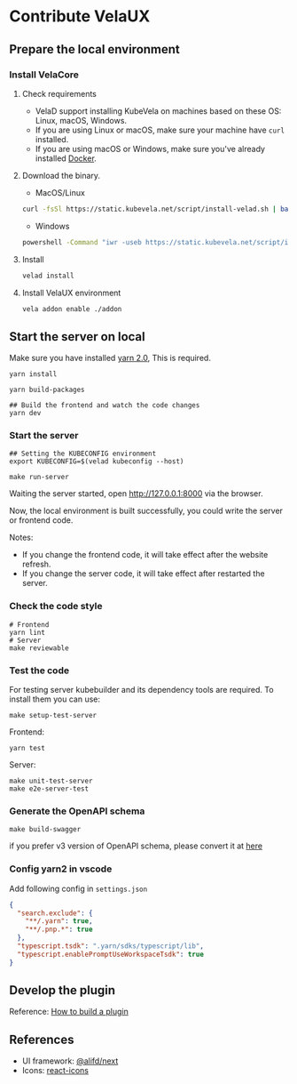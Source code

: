 # Contribute VelaUX

## Prepare the local environment

### Install VelaCore

1. Check requirements

    * VelaD support installing KubeVela on machines based on these OS: Linux, macOS, Windows.
    * If you are using Linux or macOS, make sure your machine have `curl` installed.
    * If you are using macOS or Windows, make sure you've already installed [Docker](https://www.docker.com/products/docker-desktop).

2. Download the binary.

    * MacOS/Linux

    ```bash
    curl -fsSl https://static.kubevela.net/script/install-velad.sh | bash
    ```

    * Windows

    ```bash
    powershell -Command "iwr -useb https://static.kubevela.net/script/install-velad.ps1 | iex"
    ```

3. Install

    ```bash
    velad install
    ```

4. Install VelaUX environment

    ```bash
    vela addon enable ./addon
    ```

## Start the server on local

Make sure you have installed [yarn 2.0](https://yarnpkg.com/getting-started/install), This is required.

```shell
yarn install

yarn build-packages

## Build the frontend and watch the code changes
yarn dev
```

### Start the server

```shell
## Setting the KUBECONFIG environment
export KUBECONFIG=$(velad kubeconfig --host)

make run-server
```

Waiting the server started, open http://127.0.0.1:8000 via the browser.

Now, the local environment is built successfully, you could write the server or frontend code.

Notes:

* If you change the frontend code, it will take effect after the website refresh.
* If you change the server code, it will take effect after restarted the server.

### Check the code style

```shell
# Frontend
yarn lint
# Server
make reviewable
```

### Test the code

For testing server kubebuilder and its dependency tools are required. To install them you can use:

```shell
make setup-test-server
```

Frontend:

```shell
yarn test
```

Server:

```shell
make unit-test-server
make e2e-server-test
```

### Generate the OpenAPI schema

```shell
make build-swagger
```

if you prefer v3 version of OpenAPI schema, please convert it 
at [here](https://converter.swagger.io/#/Converter/convertByContent)

### Config yarn2 in vscode

Add following config in `settings.json`
```json
{
  "search.exclude": {
    "**/.yarn": true,
    "**/.pnp.*": true
  },
  "typescript.tsdk": ".yarn/sdks/typescript/lib",
  "typescript.enablePromptUseWorkspaceTsdk": true
}
```

## Develop the plugin

Reference: [How to build a plugin](./how-to-build-plugin)

## References

* UI framework: [@alifd/next](https://fusion.design/)
* Icons: [react-icons](https://react-icons.github.io/react-icons)
